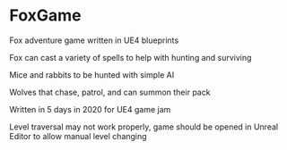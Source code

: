 # FoxGame
Fox adventure game written in UE4 blueprints

Fox can cast a variety of spells to help with hunting and surviving

Mice and rabbits to be hunted with simple AI

Wolves that chase, patrol, and can summon their pack

Written in 5 days in 2020 for UE4 game jam

Level traversal may not work properly, game should be opened in Unreal Editor to allow manual level changing
